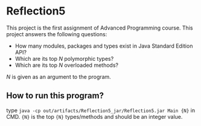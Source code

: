# Reflection5
This project is the first assignment of 
Advanced Programming course.
This project answers the following questions:
- How many modules, packages and types exist
in Java Standard Edition API?
- Which are its top *N* polymorphic types?
- Which are its top *N* overloaded methods?

*N* is given as an argument to the program.

## How to run this program?
type `java -cp out/artifacts/Reflection5_jar/Reflection5.jar Main {N}`
in CMD. `{N}` is the top `{N}` types/methods and should be an integer value.
